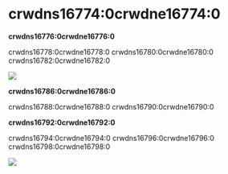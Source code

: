 # crwdns16774:0crwdne16774:0

**crwdns16776:0crwdne16776:0**

crwdns16778:0crwdne16778:0 crwdns16780:0crwdne16780:0 crwdns16782:0crwdne16782:0

![](crwdns16784:0crwdne16784:0)

**crwdns16786:0crwdne16786:0**

crwdns16788:0crwdne16788:0 crwdns16790:0crwdne16790:0

**crwdns16792:0crwdne16792:0**

crwdns16794:0crwdne16794:0 crwdns16796:0crwdne16796:0 crwdns16798:0crwdne16798:0

![](crwdns16800:0crwdne16800:0)
